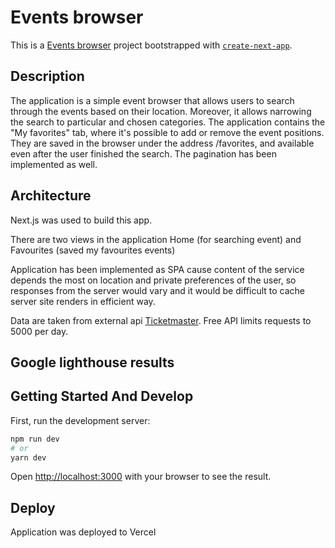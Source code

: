 # Events browser

This is a [Events browser](https://events-browser.vercel.app/) project bootstrapped with [`create-next-app`](https://github.com/vercel/next.js/tree/canary/packages/create-next-app).

## Description

The application is a simple event browser that allows users to search through the events based on their location. Moreover, it allows narrowing the search to particular and chosen categories. The application contains the "My favorites" tab, where it's possible to add or remove the event positions. They are saved in the browser under the address /favorites, and available even after the user finished the search. The pagination has been implemented as well.

## Architecture

Next.js was used to build this app.

There are two views in the application Home (for searching event) and Favourites (saved my favourites events)

Application has been implemented as SPA cause content of the service depends the most on location and private preferences of the user, so responses from the server would vary and it would be difficult to cache server site renders in efficient way.

Data are taken from external api [Ticketmaster](https://developer.ticketmaster.com/products-and-docs/apis/getting-started/). Free API limits requests to 5000 per day. 

## Google lighthouse results

## Getting Started And Develop

First, run the development server:

```bash
npm run dev
# or
yarn dev
```

Open [http://localhost:3000](http://localhost:3000) with your browser to see the result.

## Deploy 

Application was deployed to Vercel
